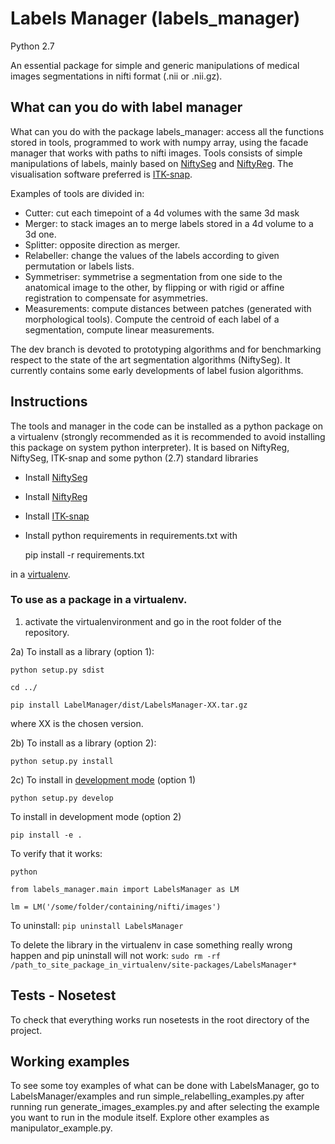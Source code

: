 # Labels Manager (labels_manager)
Python 2.7

An essential package for simple and generic manipulations of medical images segmentations in nifti format (.nii or .nii.gz).

## What can you do with label manager

What can you do with the package labels_manager: access all the functions stored in tools, programmed to work with numpy array, using the facade manager that works with paths to nifti images. 
Tools consists of simple manipulations of labels, mainly based on [NiftySeg](http://cmictig.cs.ucl.ac.uk/wiki/index.php/NiftySeg_install) and [NiftyReg](http://cmictig.cs.ucl.ac.uk/wiki/index.php/NiftyReg_install).
The visualisation software preferred is [ITK-snap](http://www.itksnap.org/pmwiki/pmwiki.php?n=Downloads.SNAP3).

Examples of tools are divided in:
* Cutter: cut each timepoint of a 4d volumes with the same 3d mask
* Merger: to stack images an to merge labels stored in a 4d volume to a 3d one.
* Splitter: opposite direction as merger.
* Relabeller: change the values of the labels according to given permutation or labels lists.
* Symmetriser: symmetrise a segmentation from one side to the anatomical image to the other, by flipping or with rigid or affine registration to compensate for asymmetries.
* Measurements: compute distances between patches (generated with morphological tools). Compute the centroid of each label of a segmentation, compute linear measurements.

The dev branch is devoted to prototyping algorithms and for benchmarking respect to the state of the art segmentation algorithms (NiftySeg).
It currently contains some early developments of label fusion algorithms.

## Instructions
The tools and manager in the code can be installed as a python package on a virtualenv 
(strongly recommended as it is recommended to avoid installing this package on system python interpreter).
It is based on NiftyReg, NiftySeg, ITK-snap and some python (2.7) standard libraries

+ Install [NiftySeg](http://cmictig.cs.ucl.ac.uk/wiki/index.php/NiftySeg_install)
+ Install [NiftyReg](http://cmictig.cs.ucl.ac.uk/wiki/index.php/NiftyReg_install)
+ Install [ITK-snap](http://www.itksnap.org/pmwiki/pmwiki.php?n=Downloads.SNAP3)

+ Install python requirements in requirements.txt with

    pip install -r requirements.txt

in a [virtualenv](http://docs.python-guide.org/en/latest/dev/virtualenvs/).

### To use as a package in a virtualenv.

1) activate the virtualenvironment and go in the root folder of the repository.

2a) To install as a library (option 1):

`python setup.py sdist`

`cd ../`

`pip install LabelManager/dist/LabelsManager-XX.tar.gz`

where XX is the chosen version.

2b) To install as a library (option 2):

`python setup.py install`

2c) To install in [development mode](http://setuptools.readthedocs.io/en/latest/setuptools.html#development-mode) (option 1) 

`python setup.py develop`

To install in development mode (option 2)

`pip install -e .`

To verify that it works:

`python`

`from labels_manager.main import LabelsManager as LM`

`lm = LM('/some/folder/containing/nifti/images')`

To uninstall:
 `pip uninstall LabelsManager`
 
To delete the library in the virtualenv in case something really wrong happen and pip uninstall will not work:
  `sudo rm -rf /path_to_site_package_in_virtualenv/site-packages/LabelsManager*`
 
## Tests - Nosetest
To check that everything works run nosetests in the root directory of the project.
  
## Working examples
To see some toy examples of what can be done with LabelsManager, go to LabelsManager/examples and run simple_relabelling_examples.py after running
run generate_images_examples.py and after selecting the example you want to run in the module itself. Explore other examples as manipulator_example.py.

